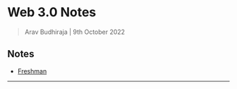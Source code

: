 # Web 3.0 Notes

> Arav Budhiraja | 9th October 2022

## Notes

- [Freshman](https://github.com/arav06/pentesting/tree/main/freshman/README.md)


***
